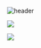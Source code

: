 




![header](https://capsule-render.vercel.app/api?type=transparent&color=auto&height=300&section=header&text=youngseoSong&fontSize=90)






<a href="버튼을 눌렀을 때 이동할 링크" target="_blank"><img src="https://img.shields.io/badge/java-red?style=flat&logo=java&logoColor=007396"/></a>

<a href="버튼을 눌렀을 때 이동할 링크" target="_blank"><img src="https://img.shields.io/badge/뱃지레이블-배경색?style=뱃지모양&logo=로고&logoColor=로고색상"/></a>

